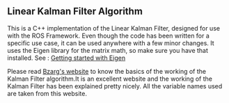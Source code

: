 ## Linear Kalman Filter Algorithm
This is a C++ implementation of the Linear Kalman Filter, designed for use with the ROS Framework. Even though the code has been written for a specific use case, it can be used anywhere with a few minor changes. It uses the Eigen library for the matrix math, so make sure you have that installed. See : [Getting started with Eigen](https://eigen.tuxfamily.org/dox/GettingStarted.html)

Please read [Bzarg's website](http://www.bzarg.com/p/how-a-kalman-filter-works-in-pictures/) to know the basics of the working of the Kalman Filter algorithm.It is an excellent website and the working of the Kalman Filter has been explained pretty nicely. All the variable names used are taken from this website.
